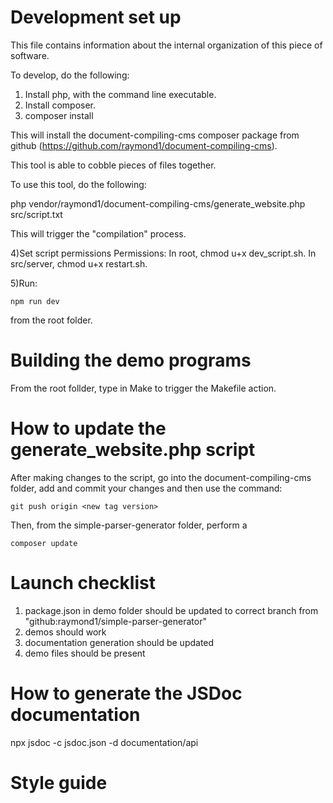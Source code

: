 # Development set up
This file contains information about the internal organization of this piece of software.

To develop, do the following:
1. Install php, with the command line executable.
2. Install composer.
3. composer install

This will install the document-compiling-cms composer package from github (https://github.com/raymond1/document-compiling-cms).

This tool is able to cobble pieces of files together.

To use this tool, do the following:

php vendor/raymond1/document-compiling-cms/generate_website.php src/script.txt

This will trigger the "compilation" process.

4)Set script permissions
Permissions:
In root, chmod u+x dev_script.sh.
In src/server, chmod u+x restart.sh.

5)Run:
```
npm run dev
```
from the root folder.

# Building the demo programs
From the root follder, type in Make to trigger the Makefile action.

# How to update the generate_website.php script
After making changes to the script, go into the document-compiling-cms folder, add and commit your changes and then use the command:
```
git push origin <new tag version>
```

Then, from the simple-parser-generator folder, perform a
```
composer update
```

# Launch checklist
1) package.json in demo folder should be updated to correct branch from "github:raymond1/simple-parser-generator"
2) demos should work
3) documentation generation should be updated
4) demo files should be present

# How to generate the JSDoc documentation
npx jsdoc -c jsdoc.json -d documentation/api

# Style guide

